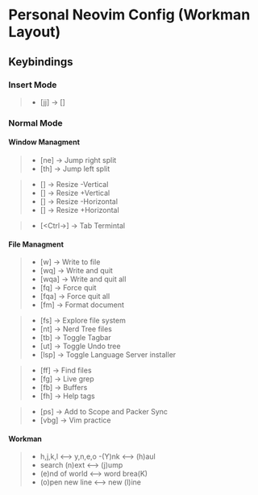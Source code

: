 # Personal Neovim Config (Workman Layout)

## Keybindings

### Insert Mode 

> - [jj] -> [<Esc>]

### Normal Mode 

#### Window Managment

> - [<Space>ne] -> Jump right split
> - [<Space>th] -> Jump left split

> - [<Ctrl-Up>] -> Resize -Vertical
> - [<Ctrl-Down>] -> Resize +Vertical
> - [<Ctrl-Left>] -> Resize -Horizontal
> - [<Ctrl-Right>] -> Resize +Horizontal

> - [<Ctrl-\>] -> Tab Termintal

#### File Managment

> - [<Space>w] -> Write to file
> - [<Space>wq] -> Write and quit
> - [<Space>wqa] -> Write and quit all
> - [<Space>fq] -> Force quit
> - [<Space>fqa] -> Force quit all
> - [<Space>fm] -> Format document

> - [<Space>fs] -> Explore file system
> - [<Space>nt] -> Nerd Tree files
> - [<Space>tb] -> Toggle Tagbar
> - [<Space>ut] -> Toggle Undo tree
> - [<Space>lsp] -> Toggle Language Server installer

> - [<Space>ff] -> Find files
> - [<Space>fg] -> Live grep
> - [<Space>fb] -> Buffers
> - [<Space>fh] -> Help tags

> - [<Space>ps] -> Add to Scope and Packer Sync
> - [<Space>vbg] -> Vim practice

#### Workman 

> - h,j,k,l <--> y,n,e,o
> -(Y)nk <--> (h)aul
> - search (n)ext <--> (j)ump
> - (e)nd of world <--> word brea(K)
> - (o)pen new line <--> new (l)ine



